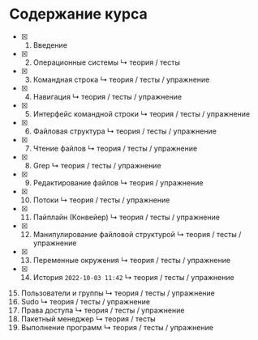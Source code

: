 # Содержание курса

- [x] 1. Введение
- [x] 2. Операционные системы
↳ теория / тесты
- [x] 3. Командная строка
↳ теория / тесты / упражнение
- [x] 4. Навигация
↳ теория / тесты / упражнение
- [x] 5. Интерфейс командной строки
↳ теория / тесты / упражнение
- [x] 6. Файловая структура
↳ теория / тесты / упражнение
- [x] 7. Чтение файлов
↳ теория / тесты / упражнение
- [x] 8. Grep
↳ теория / тесты / упражнение
- [x] 9. Редактирование файлов
↳ теория / упражнение
- [x] 10. Потоки
↳ теория / тесты / упражнение
- [x] 11. Пайплайн (Конвейер)
↳ теория / тесты / упражнение
- [x] 12. Манипулирование файловой структурой
↳ теория / тесты / упражнение
- [x] 13. Переменные окружения
↳ теория / тесты / упражнение
- [x] 14. История `2022-10-03 11:42`
↳ теория / тесты / упражнение

15. Пользователи и группы
↳ теория / тесты / упражнение
16. Sudo
↳ теория / тесты / упражнение
17. Права доступа
↳ теория / тесты / упражнение
18. Пакетный менеджер
↳ теория / тесты
19. Выполнение программ
↳ теория / тесты / упражнение
